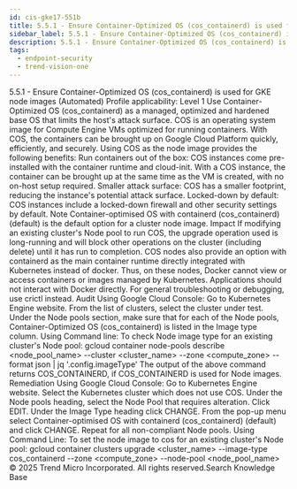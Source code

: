 ```yaml
---
id: cis-gke17-551b
title: 5.5.1 - Ensure Container-Optimized OS (cos_containerd) is used for GKE node images (Automated)
sidebar_label: 5.5.1 - Ensure Container-Optimized OS (cos_containerd) is used for GKE node images (Automated)
description: 5.5.1 - Ensure Container-Optimized OS (cos_containerd) is used for GKE node images (Automated)
tags:
  - endpoint-security
  - trend-vision-one
---
```


 5.5.1 - Ensure Container-Optimized OS (cos_containerd) is used for GKE node images (Automated) Profile applicability: Level 1 Use Container-Optimized OS (cos_containerd) as a managed, optimized and hardened base OS that limits the host's attack surface. COS is an operating system image for Compute Engine VMs optimized for running containers. With COS, the containers can be brought up on Google Cloud Platform quickly, efficiently, and securely. Using COS as the node image provides the following benefits: Run containers out of the box: COS instances come pre-installed with the container runtime and cloud-init. With a COS instance, the container can be brought up at the same time as the VM is created, with no on-host setup required. Smaller attack surface: COS has a smaller footprint, reducing the instance's potential attack surface. Locked-down by default: COS instances include a locked-down firewall and other security settings by default. Note Container-optimised OS with containerd (cos_containerd) (default) is the default option for a cluster node image. Impact If modifying an existing cluster's Node pool to run COS, the upgrade operation used is long-running and will block other operations on the cluster (including delete) until it has run to completion. COS nodes also provide an option with containerd as the main container runtime directly integrated with Kubernetes instead of docker. Thus, on these nodes, Docker cannot view or access containers or images managed by Kubernetes. Applications should not interact with Docker directly. For general troubleshooting or debugging, use crictl instead. Audit Using Google Cloud Console: Go to Kubernetes Engine website. From the list of clusters, select the cluster under test. Under the Node pools section, make sure that for each of the Node pools, Container-Optimized OS (cos_containerd) is listed in the Image type column. Using Command line: To check Node image type for an existing cluster's Node pool: gcloud container node-pools describe <node_pool_name> --cluster <cluster_name> --zone <compute_zone> --format json | jq '.config.imageType' The output of the above command returns COS_CONTAINERD, if COS_CONTAINERD is used for Node images. Remediation Using Google Cloud Console: Go to Kubernetes Engine website. Select the Kubernetes cluster which does not use COS. Under the Node pools heading, select the Node Pool that requires alteration. Click EDIT. Under the Image Type heading click CHANGE. From the pop-up menu select Container-optimised OS with containerd (cos_containerd) (default) and click CHANGE. Repeat for all non-compliant Node pools. Using Command Line: To set the node image to cos for an existing cluster's Node pool: gcloud container clusters upgrade <cluster_name> --image-type cos_containerd --zone <compute_zone> --node-pool <node_pool_name> © 2025 Trend Micro Incorporated. All rights reserved.Search Knowledge Base
